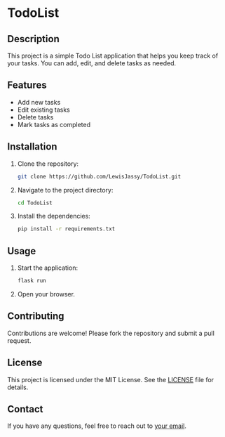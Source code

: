 # TodoList

## Description
This project is a simple Todo List application that helps you keep track of your tasks. You can add, edit, and delete tasks as needed.

## Features
- Add new tasks
- Edit existing tasks
- Delete tasks
- Mark tasks as completed

## Installation
1. Clone the repository:
    ```bash
    git clone https://github.com/LewisJassy/TodoList.git
    ```
2. Navigate to the project directory:
    ```bash
    cd TodoList
    ```
3. Install the dependencies:
    ```bash
    pip install -r requirements.txt
    ```

## Usage
1. Start the application:
    ```bash
    flask run
    ```
2. Open your browser.

## Contributing
Contributions are welcome! Please fork the repository and submit a pull request.

## License
This project is licensed under the MIT License. See the [LICENSE](LICENSE) file for details.

## Contact
If you have any questions, feel free to reach out to [your email](mailto:jassylewis@gmail.com).
